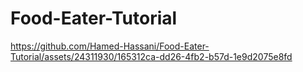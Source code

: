 # Food-Eater-Tutorial



https://github.com/Hamed-Hassani/Food-Eater-Tutorial/assets/24311930/165312ca-dd26-4fb2-b57d-1e9d2075e8fd

